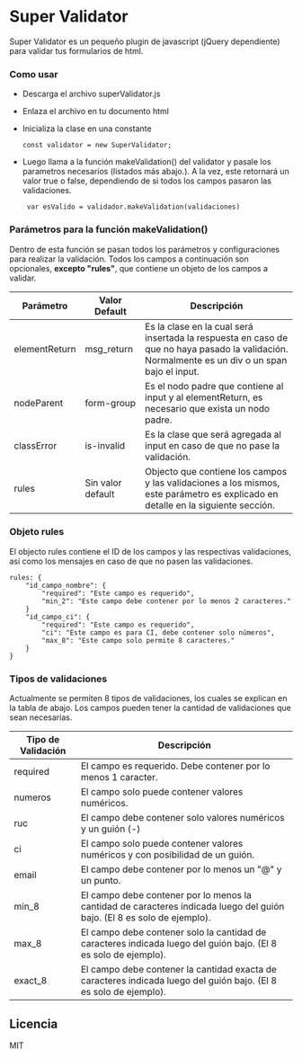 # Super Validator

Super Validator es un pequeño plugin de javascript (jQuery dependiente) para validar tus formularios de html.

### Como usar

  - Descarga el archivo superValidator.js
  - Enlaza el archivo en tu documento html
  - Inicializa la clase en una constante
    ```
    const validator = new SuperValidator;
    ```
- Luego llama a la función makeValidation() del validator y pasale los parametros necesarios (listados más abajo.). A la vez, este retornará un valor true o false, dependiendo de si todos los campos pasaron las validaciones.

   ```
    var esValido = validador.makeValidation(validaciones)
    ```

### Parámetros para la función makeValidation()

Dentro de esta función se pasan todos los parámetros y configuraciones para realizar la validación. Todos los campos a continuación son opcionales, **excepto "rules"**, que contiene un objeto de los campos a validar.

| Parámetro | Valor Default | Descripción
| ------ | ------ | ------ |
| elementReturn | msg_return | Es la clase en la cual será insertada la respuesta en caso de que no haya pasado la validación. Normalmente es un div o un span bajo el input.
| nodeParent | form-group | Es el nodo padre que contiene al input y al elementReturn, es necesario que exista un nodo padre.
| classError | is-invalid | Es la clase que será agregada al input en caso de que no pase la validación.
| rules | Sin valor default | Objecto que contiene los campos y las validaciones a los mismos, este parámetro es explicado en detalle en la siguiente sección.

### Objeto rules

El objecto rules contiene el ID de los campos y las respectivas validaciones, así como los mensajes en caso de que no pasen las validaciones.

    
    rules: {
        "id_campo_nombre": {
            "required": "Este campo es requerido",
            "min_2": "Este campo debe contener por lo menos 2 caracteres."
        }
        "id_campo_ci": {
            "required": "Este campo es requerido",
            "ci": "Este campo es para CI, debe contener solo números",
            "max_8": "Este campo solo permite 8 caracteres."
        }
    }


### Tipos de validaciones

Actualmente se permiten 8 tipos de validaciones, los cuales se explican en la tabla de abajo. Los campos pueden tener la cantidad de validaciones que sean necesarias.

| Tipo de Validación | Descripción
| ------ | ------ |
| required | El campo es requerido. Debe contener por lo menos 1 caracter.
| numeros | El campo solo puede contener valores numéricos.
| ruc | El campo debe contener solo valores numéricos y un guión (-)
| ci | El campo solo puede contener valores numéricos y con posibilidad de un guión.
| email | El campo debe contener por lo menos un "@" y un punto.
| min_8 | El campo debe contener por lo menos la cantidad de caracteres indicada luego del guión bajo. (El 8 es solo de ejemplo).
| max_8 | El campo debe contener solo la cantidad de caracteres indicada luego del guión bajo. (El 8 es solo de ejemplo).
| exact_8 | El campo debe contener la cantidad exacta de caracteres indicada luego del guión bajo. (El 8 es solo de ejemplo).


## Licencia 
MIT
